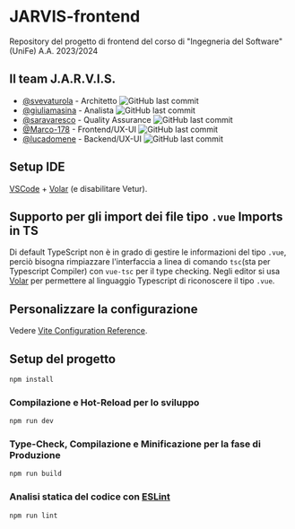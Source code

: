 # JARVIS-frontend
Repository del progetto di frontend del corso di "Ingegneria del Software" (UniFe) A.A. 2023/2024
## Il team J.A.R.V.I.S.
* [@svevaturola](https://github.com/svevaturola) - Architetto ![GitHub last commit](https://img.shields.io/github/last-commit/svevaturola/JARVIS-frontend?style=flat)
* [@giuliamasina](https://github.com/giuliamasina) - Analista ![GitHub last commit](https://img.shields.io/github/last-commit/giuliamasina/JARVIS-frontend?style=flat)
* [@saravaresco](https://github.com/saravaresco) - Quality Assurance ![GitHub last commit](https://img.shields.io/github/last-commit/saravaresco/JARVIS-frontend?style=flat)
* [@Marco-178](https://github.com/Marco-178) - Frontend/UX-UI ![GitHub last commit](https://img.shields.io/github/last-commit/Marco-178/JARVIS-frontend?style=flat)
* [@lucadomene](https://github.com/lucadomene) - Backend/UX-UI ![GitHub last commit](https://img.shields.io/github/last-commit/lucadomene/JARVIS-frontend?style=flat)

## Setup IDE

[VSCode](https://code.visualstudio.com/) + [Volar](https://marketplace.visualstudio.com/items?itemName=Vue.volar) (e disabilitare Vetur).

## Supporto per gli import dei file tipo `.vue` Imports in TS

Di default TypeScript non è in grado di gestire le informazioni del tipo `.vue`, perciò bisogna rimpiazzare l'interfaccia a linea di comando `tsc`(sta per Typescript Compiler) con `vue-tsc` per il type checking. Negli editor si usa [Volar](https://marketplace.visualstudio.com/items?itemName=Vue.volar) per permettere al linguaggio Typescript di riconoscere il tipo `.vue`.

## Personalizzare la configurazione

Vedere [Vite Configuration Reference](https://vitejs.dev/config/).

## Setup del progetto

```sh
npm install
```

### Compilazione e Hot-Reload per lo sviluppo

```sh
npm run dev
```

### Type-Check, Compilazione e Minificazione per la fase di Produzione

```sh
npm run build
```

### Analisi statica del codice con [ESLint](https://eslint.org/)

```sh
npm run lint
```
